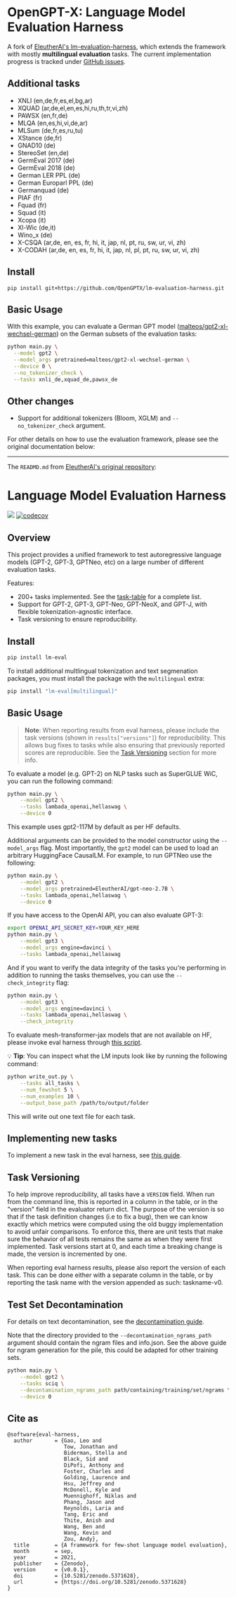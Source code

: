 # OpenGPT-X: Language Model Evaluation Harness

A fork of [EleutherAI's lm-evaluation-harness](https://github.com/EleutherAI/lm-evaluation-harness), which extends the framework with mostly **multilingual evaluation** tasks.
The current implementation progress is tracked under [GitHub issues](https://github.com/OpenGPTX/lm-evaluation-harness/issues).

## Additional tasks

- XNLI (en,de,fr,es,el,bg,ar)
- XQUAD (ar,de,el,en,es,hi,ru,th,tr,vi,zh)
- PAWSX (en,fr,de)
- MLQA (en,es,hi,vi,de,ar)
- MLSum (de,fr,es,ru,tu)
- XStance (de,fr)
- GNAD10 (de)
- StereoSet (en,de)
- GermEval 2017 (de)
- GermEval 2018 (de)
- German LER PPL (de)
- German Europarl PPL (de)
- Germanquad (de)
- PIAF (fr)
- Fquad (fr)
- Squad (it)
- Xcopa (it)
- Xl-Wic (de,it)
- Wino_x (de)
- X-CSQA (ar,de, en, es, fr, hi, it, jap, nl, pt, ru, sw, ur, vi, zh)
- X-CODAH (ar,de, en, es, fr, hi, it, jap, nl, pl, pt, ru, sw, ur, vi, zh)


## Install

```
pip install git+https://github.com/OpenGPTX/lm-evaluation-harness.git
```

##  Basic Usage

With this example, you can evaluate a German GPT model ([malteos/gpt2-xl-wechsel-german](https://huggingface.co/malteos/gpt2-xl-wechsel-german)) on the German subsets of the evaluation tasks:

```bash
python main.py \
  --model gpt2 \
  --model_args pretrained=malteos/gpt2-xl-wechsel-german \
  --device 0 \
  --no_tokenizer_check \
  --tasks xnli_de,xquad_de,pawsx_de
```



## Other changes

- Support for additional tokenizers (Bloom, XGLM) and `--no_tokenizer_check` argument.

For other details on how to use the evaluation framework, please see the original documentation below:

---

The `READMD.md` from [EleutherAI's original repository](https://github.com/EleutherAI/lm-evaluation-harness):

# Language Model Evaluation Harness

![](https://github.com/EleutherAI/lm-evaluation-harness/workflows/Build/badge.svg)
[![codecov](https://codecov.io/gh/EleutherAI/lm-evaluation-harness/branch/master/graph/badge.svg?token=JSG3O2427J)](https://codecov.io/gh/EleutherAI/lm-evaluation-harness)

## Overview

This project provides a unified framework to test autoregressive language models (GPT-2, GPT-3, GPTNeo, etc) on a large number of different evaluation tasks.

Features:

- 200+ tasks implemented. See the [task-table](./docs/task_table.md) for a complete list.
- Support for GPT-2, GPT-3, GPT-Neo, GPT-NeoX, and GPT-J, with flexible tokenization-agnostic interface.
- Task versioning to ensure reproducibility.

## Install

```bash
pip install lm-eval
```

To install additional multlingual tokenization and text segmenation packages, you must install the package with the `multilingual` extra:

```bash
pip install "lm-eval[multilingual]"
```

## Basic Usage

> **Note**: When reporting results from eval harness, please include the task versions (shown in `results["versions"]`) for reproducibility. This allows bug fixes to tasks while also ensuring that previously reported scores are reproducible. See the [Task Versioning](#task-versioning) section for more info.

To evaluate a model (e.g. GPT-2) on NLP tasks such as SuperGLUE WiC, you can run the following command:


```bash
python main.py \
    --model gpt2 \
    --tasks lambada_openai,hellaswag \
    --device 0
```

This example uses gpt2-117M by default as per HF defaults.

Additional arguments can be provided to the model constructor using the `--model_args` flag. Most importantly, the `gpt2` model can be used to load an arbitrary HuggingFace CausalLM. For example, to run GPTNeo use the following:

```bash
python main.py \
    --model gpt2 \
    --model_args pretrained=EleutherAI/gpt-neo-2.7B \
    --tasks lambada_openai,hellaswag \
    --device 0
```

If you have access to the OpenAI API, you can also evaluate GPT-3:

```bash
export OPENAI_API_SECRET_KEY=YOUR_KEY_HERE
python main.py \
    --model gpt3 \
    --model_args engine=davinci \
    --tasks lambada_openai,hellaswag
```

And if you want to verify the data integrity of the tasks you're performing in addition to running the tasks themselves, you can use the `--check_integrity` flag:

```bash
python main.py \
    --model gpt3 \
    --model_args engine=davinci \
    --tasks lambada_openai,hellaswag \
    --check_integrity
```

To evaluate mesh-transformer-jax models that are not available on HF, please invoke eval harness through [this script](https://github.com/kingoflolz/mesh-transformer-jax/blob/master/eval_harness.py).

💡 **Tip**: You can inspect what the LM inputs look like by running the following command:

```bash
python write_out.py \
    --tasks all_tasks \
    --num_fewshot 5 \
    --num_examples 10 \
    --output_base_path /path/to/output/folder
```

This will write out one text file for each task.

## Implementing new tasks

To implement a new task in the eval harness, see [this guide](./docs/task_guide.md).

## Task Versioning

To help improve reproducibility, all tasks have a `VERSION` field. When run from the command line, this is reported in a column in the table, or in the "version" field in the evaluator return dict. The purpose of the version is so that if the task definition changes (i.e to fix a bug), then we can know exactly which metrics were computed using the old buggy implementation to avoid unfair comparisons. To enforce this, there are unit tests that make sure the behavior of all tests remains the same as when they were first implemented. Task versions start at 0, and each time a breaking change is made, the version is incremented by one.

When reporting eval harness results, please also report the version of each task. This can be done either with a separate column in the table, or by reporting the task name with the version appended as such: taskname-v0.

## Test Set Decontamination

For details on text decontamination, see the [decontamination guide](./docs/decontamination.md).

Note that the directory provided to the `--decontamination_ngrams_path` argument should contain the ngram files and info.json. See the above guide for ngram generation for the pile, this could be adapted for other training sets.

```bash
python main.py \
    --model gpt2 \
    --tasks sciq \
    --decontamination_ngrams_path path/containing/training/set/ngrams \
    --device 0
```

## Cite as

```
@software{eval-harness,
  author       = {Gao, Leo and
                  Tow, Jonathan and
                  Biderman, Stella and
                  Black, Sid and
                  DiPofi, Anthony and
                  Foster, Charles and
                  Golding, Laurence and
                  Hsu, Jeffrey and
                  McDonell, Kyle and
                  Muennighoff, Niklas and
                  Phang, Jason and
                  Reynolds, Laria and
                  Tang, Eric and
                  Thite, Anish and
                  Wang, Ben and
                  Wang, Kevin and
                  Zou, Andy},
  title        = {A framework for few-shot language model evaluation},
  month        = sep,
  year         = 2021,
  publisher    = {Zenodo},
  version      = {v0.0.1},
  doi          = {10.5281/zenodo.5371628},
  url          = {https://doi.org/10.5281/zenodo.5371628}
}
```
